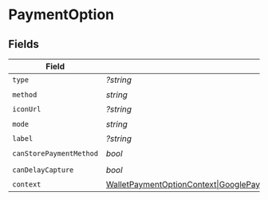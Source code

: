 # PaymentOption


## Fields

| Field                                                                                              | Type                                                                                               | Required                                                                                           | Description                                                                                        |
| -------------------------------------------------------------------------------------------------- | -------------------------------------------------------------------------------------------------- | -------------------------------------------------------------------------------------------------- | -------------------------------------------------------------------------------------------------- |
| `type`                                                                                             | *?string*                                                                                          | :heavy_minus_sign:                                                                                 | N/A                                                                                                |
| `method`                                                                                           | *string*                                                                                           | :heavy_check_mark:                                                                                 | N/A                                                                                                |
| `iconUrl`                                                                                          | *?string*                                                                                          | :heavy_minus_sign:                                                                                 | N/A                                                                                                |
| `mode`                                                                                             | *string*                                                                                           | :heavy_check_mark:                                                                                 | N/A                                                                                                |
| `label`                                                                                            | *?string*                                                                                          | :heavy_minus_sign:                                                                                 | N/A                                                                                                |
| `canStorePaymentMethod`                                                                            | *bool*                                                                                             | :heavy_check_mark:                                                                                 | N/A                                                                                                |
| `canDelayCapture`                                                                                  | *bool*                                                                                             | :heavy_check_mark:                                                                                 | N/A                                                                                                |
| `context`                                                                                          | [WalletPaymentOptionContext\|GooglePayPaymentOptionContext\|PaymentOptionContext\|null](./Context.md) | :heavy_minus_sign:                                                                                 | N/A                                                                                                |